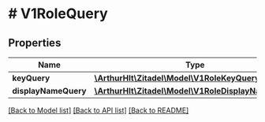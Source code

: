 # # V1RoleQuery

## Properties

Name | Type | Description | Notes
------------ | ------------- | ------------- | -------------
**keyQuery** | [**\ArthurHlt\Zitadel\Model\V1RoleKeyQuery**](V1RoleKeyQuery.md) |  | [optional]
**displayNameQuery** | [**\ArthurHlt\Zitadel\Model\V1RoleDisplayNameQuery**](V1RoleDisplayNameQuery.md) |  | [optional]

[[Back to Model list]](../../README.md#models) [[Back to API list]](../../README.md#endpoints) [[Back to README]](../../README.md)

